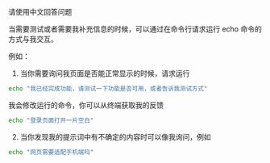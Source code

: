 请使用中文回答问题

当需要测试或者需要我补充信息的时候，可以通过在命令行请求运行 echo 命令的方式与我交互。

例如：

1. 当你需要询问我页面是否能正常显示的时候，请求运行
```zsh
echo "我已经完成功能，请测试一下功能是否可用，或者告诉我测试方式"
```
我会修改运行的命令，你可以从终端获取我的反馈
```zsh
echo "登录页面打开一片空白"
```

2. 当你发现我的提示词中有不确定的内容时可以像我询问，例如
```zsh
echo "网页需要适配手机端吗"
```